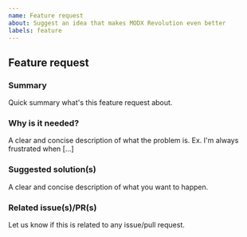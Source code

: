 ```yaml
---
name: Feature request
about: Suggest an idea that makes MODX Revolution even better
labels: feature
---
```


## Feature request
### Summary
Quick summary what's this feature request about.

### Why is it needed?
A clear and concise description of what the problem is. Ex. I'm always frustrated when [...]

### Suggested solution(s)
A clear and concise description of what you want to happen.

### Related issue(s)/PR(s)
Let us know if this is related to any issue/pull request.
